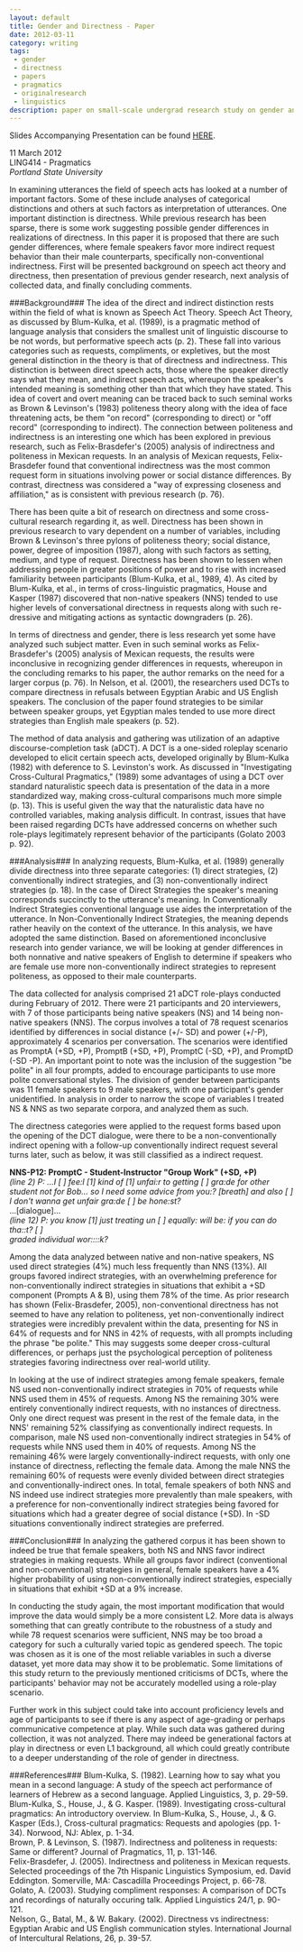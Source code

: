 ```yaml
---
layout: default
title: Gender and Directness - Paper
date: 2012-03-11
category: writing
tags:
 - gender
 - directness
 - papers
 - pragmatics
 - originalresearch
 - linguistics
description: paper on small-scale undergrad research study on gender and directness
---
```


Slides Accompanying Presentation can be found [HERE](/storage/LING414-FinalPresentation-GenderDirectness.pdf).  
  
11 March 2012  
LING414 - Pragmatics  
*Portland State University*  

In examining utterances the field of speech acts has looked at a number of important factors.  Some of these include analyses of categorical distinctions and others at such factors as interpretation of utterances.  One important distinction is directness.  While previous research has been sparse, there is some work suggesting possible gender differences in realizations of directness.  In this paper it is proposed that there are such gender differences, where female speakers favor more indirect request behavior than their male counterparts, specifically non-conventional indirectness.  First will be presented background on speech act theory and directness, then presentation of previous gender research, next analysis of collected data, and finally concluding comments.  

###Background###
The idea of the direct and indirect distinction rests within the field of what is known as Speech Act Theory.  Speech Act Theory, as discussed by Blum-Kulka, et al. (1989), is a pragmatic method of language analysis that considers the smallest unit of linguistic discourse to be not words, but performative speech acts (p. 2).  These fall into various categories such as requests, compliments, or expletives, but the most general distinction in the theory is that of directness and indirectness.  This distinction is between direct speech acts, those where the speaker directly says what they mean, and indirect speech acts, whereupon the speaker's intended meaning is something other than that which they have stated.  This idea of covert and overt meaning can be traced back to such seminal works as Brown & Levinson's (1983) politeness theory along with the idea of face threatening acts, be them "on record" (corresponding to direct) or "off record" (corresponding to indirect).  The connection between politeness and indirectness is an interesting one which has been explored in previous research, such as Felix-Brasdefer's (2005) analysis of indirectness and politeness in Mexican requests.  In an analysis of Mexican requests, Felix-Brasdefer found that conventional indirectness was the most common request form in situations involving power or social distance differences.  By contrast, directness was considered a "way of expressing closeness and affiliation," as is consistent with previous research (p. 76).  

There has been quite a bit of research on directness and some cross-cultural research regarding it, as well.  Directness has been shown in previous research to vary dependent on a number of variables, including Brown & Levinson's three pylons of politeness theory; social distance, power, degree of imposition (1987), along with such factors as setting, medium, and type of request.  Directness has been shown to lessen when addressing people in greater positions of power and to rise with increased familiarity between participants (Blum-Kulka, et al., 1989, 4).  As cited by Blum-Kulka, et al., in terms of cross-linguistic pragmatics, House and Kasper (1987) discovered that non-native speakers (NNS) tended to use higher levels of conversational directness in requests along with such re-dressive and mitigating actions as syntactic downgraders (p. 26).  

In terms of directness and gender, there is less research yet some have analyzed such subject matter.  Even in such seminal works as Felix-Brasdefer's (2005) analysis of Mexican requests, the results were inconclusive in recognizing gender differences in requests, whereupon in the concluding remarks to his paper, the author remarks on the need for a larger corpus (p. 76).  In Nelson, et al. (2001), the researchers used DCTs to compare directness in refusals between Egyptian Arabic and US English speakers.  The conclusion of the paper found strategies to be similar between speaker groups, yet Egyptian males tended to use more direct strategies than English male speakers (p. 52).  

The method of data analysis and gathering was utilization of an adaptive discourse-completion task (aDCT). A DCT is a one-sided roleplay scenario developed to elicit certain speech acts, developed originally by Blum-Kulka (1982) with deference to S. Levinston's work.  As discussed in "Investigating Cross-Cultural Pragmatics,"  (1989)  some advantages of using a DCT over standard naturalistic speech data is presentation of the data in a more standardized way, making cross-cultural comparisons much more simple (p. 13).  This is useful given the way that the naturalistic data have no controlled variables, making analysis difficult.  In contrast, issues that have been raised regarding DCTs have addressed concerns on whether such role-plays legitimately represent behavior of the participants (Golato 2003 p. 92).  

###Analysis###
In analyzing requests, Blum-Kulka, et al. (1989) generally divide directness into three separate categories: (1) direct strategies, (2) conventionally indirect strategies, and (3) non-conventionally indirect strategies (p. 18).  In the case of Direct Strategies the speaker's meaning corresponds succinctly to the utterance's meaning. In Conventionally Indirect Strategies conventional language use aides the interpretation of the utterance.  In Non-Conventionally Indirect Strategies, the meaning depends rather heavily on the context of the utterance.  In this analysis, we have adopted the same distinction.  Based on aforementioned inconclusive research into gender variance, we will be looking at gender differences in both nonnative and native speakers of English to determine if speakers who are female use more non-conventionally indirect strategies to represent politeness, as opposed to their male counterparts.  

The data collected for analysis comprised 21 aDCT role-plays conducted during February of 2012.  There were 21 participants and 20 interviewers, with 7 of those participants being native speakers (NS) and 14 being non-native speakers (NNS).  The corpus involves a total of 78 request scenarios identified by differences in social distance (+/- SD) and power (+/-P), approximately 4 scenarios per conversation.  The scenarios were identified as PromptA (+SD, +P), PromptB (+SD, +P), PromptC (-SD, +P), and PromptD (-SD -P).  An important point to note was the inclusion of the suggestion "be polite" in all four prompts, added to encourage participants to use more polite conversational styles.  The division of gender between participants was 11 female speakers to 9 male speakers, with one participant's gender unidentified.  In analysis in order to narrow the scope of variables I treated NS & NNS as two separate corpora, and analyzed them as such.  
	
The directness categories were applied to the request forms based upon the opening of the DCT dialogue, were there to be a non-conventionally indirect opening with a follow-up conventionally indirect request several turns later, such as below, it was still classified as a indirect request.  
  
**NNS-P12: PromptC - Student-Instructor "Group Work" (+SD, +P)**  
*(line 2) P: ...I \[ ] fee:l \[1] kind of \[1] unfai:r to  getting \[ ] gra:de for other student not for Bob...*
*so I need some advice from you:? \[breath] and also \[ ] I don\'t wanna get unfair gra:de \[ ] be hone:st?*   
...\[dialogue]...  
*(line 12) P: you know \[1] just treating un \[ ] equally: will be: if you can do tha::t? \[ ]*  
*graded individual wor::::k?*  

Among the data analyzed between native and non-native speakers, NS used direct strategies (4%) much less frequently than NNS (13%).  All groups favored indirect strategies, with an overwhelming preference for non-conventionally indirect strategies in situations that exhibit a +SD component (Prompts A & B), using them 78% of the time.  As prior research has shown (Felix-Brasdefer, 2005), non-conventional directness has not seemed to have any relation to politeness, yet non-conventionally indirect strategies were incredibly prevalent within the data, presenting for NS in 64% of requests and for NNS in 42% of requests, with all prompts including the phrase "be polite."  This may suggests some deeper cross-cultural differences, or perhaps just the psychological perception of politeness strategies favoring indirectness over real-world utility.  

In looking at the use of indirect strategies among female speakers, female NS used non-conventionally indirect strategies in 70% of requests while NNS used them in 45% of requests.   Among NS the remaining 30% were entirely conventionally indirect requests, with no instances of directness.  Only one direct request was present in the rest of the female data, in the NNS' remaining 52% classifying as conventionally indirect requests.  In comparison, male NS used non-conventionally indirect strategies in 54% of requests while NNS used them in 40% of requests.  Among NS the remaining 46% were largely conventionally-indirect requests, with only one instance of directness, reflecting the female data.  Among the male NNS the remaining 60% of requests were evenly divided between direct strategies and conventionally-indirect ones.  In total, female speakers of both NNS and NS indeed use indirect strategies more prevalently than male speakers, with a preference for non-conventionally indirect strategies being favored for situations which had a greater degree of social distance (+SD).  In -SD situations conventionally indirect strategies are preferred.  

###Conclusion###
In analyzing the gathered corpus it has been shown to indeed be true that female speakers, both NS and NNS favor indirect strategies in making requests.  While all groups favor indirect (conventional and non-conventional) strategies in general, female speakers have a 4% higher probability of using non-conventionally indirect strategies, especially in situations that exhibit +SD at a 9% increase.  

In conducting the study again, the most important modification that would improve the data would simply be a more consistent L2.  More data is always something that can greatly contribute to the robustness of a study and while 78 request scenarios were sufficient, NNS may be too broad a category for such a culturally varied topic as gendered speech.  The topic was chosen as it is one of the most reliable variables in such a diverse dataset, yet more data may show it to be problematic.  Some limitations of this study return to the previously mentioned criticisms of DCTs, where the participants' behavior may not be accurately modelled using a role-play scenario.  

Further work in this subject could take into account proficiency levels and age of participants to see if there is any aspect of age-grading or perhaps communicative competence at play.  While such data was gathered during collection, it was not analyzed.  There may indeed be generational factors at play in directness or even L1 background, all which could greatly contribute to a deeper understanding of the role of gender in directness.  

###References###
Blum-Kulka, S. (1982). Learning how to say what you mean in a second language: A study of the speech act performance of learners of Hebrew as a second language. Applied Linguistics, 3, p. 29-59.  
Blum-Kulka, S., House, J., & G. Kasper. (1989). Investigating cross-cultural pragmatics: An introductory overview. In Blum-Kulka, S., House, J., & G. Kasper (Eds.), Cross-cultural pragmatics: Requests and apologies (pp. 1-34). Norwood, NJ: Ablex, p. 1-34.  
Brown, P. & Levinson, S. (1987). Indirectness and politeness in requests: Same or different? Journal of Pragmatics, 11, p. 131-146.  
Felix-Brasdefer, J. (2005). Indirectness and politeness in Mexican requests. Selected proceedings of the 7th Hispanic Linguistics Symposium, ed. David Eddington. Somerville, MA: Cascadilla Proceedings Project, p. 66-78.  
Golato, A. (2003). Studying compliment responses: A comparison of DCTs and recordings of naturally occuring talk. Applied Linguistics 24/1, p. 90-121.  
Nelson, G., Batal, M., & W. Bakary. (2002). Directness vs indirectness: Egyptian Arabic and US English communication styles. International Journal of Intercultural Relations, 26, p. 39-57.  
